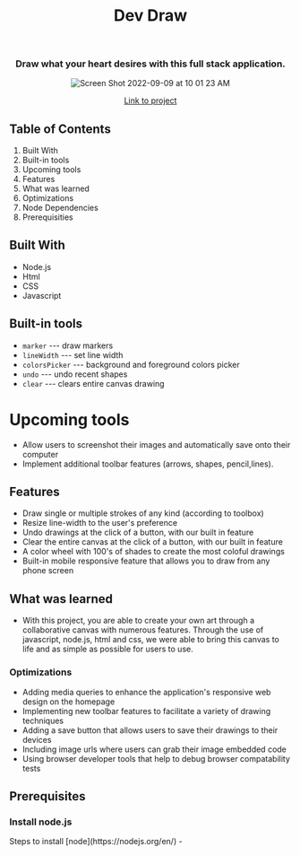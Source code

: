 <h1 align="center">Dev Draw </h1>



<div align ="center"> 
  <h3 style="italic">Draw what your heart desires with this full stack application.</h3>


![Screen Shot 2022-09-09 at 10 01 23 AM](https://user-images.githubusercontent.com/101071525/195186529-6dae708a-1397-4c5d-ba48-9298dac2d2dc.png)


[Link to project](https://devdraw.netlify.app/)
</div>

## Table of Contents 

1. Built With 
3. Built-in tools
4. Upcoming tools
5. Features
6. What was learned 
7. Optimizations
8. Node Dependencies
9. Prerequisities



## Built With 
* Node.js
* Html
* CSS
* Javascript

## Built-in tools
* `marker` --- draw markers
* `lineWidth` --- set line width
* `colorsPicker` --- background and foreground colors picker
* `undo` --- undo recent shapes
* `clear` --- clears entire canvas drawing

# Upcoming tools

* Allow users to screenshot their images and automatically save onto their computer
* Implement additional toolbar features (arrows, shapes, pencil,lines).

## Features

* Draw single or multiple strokes of any kind (according to toolbox)
* Resize line-width to the user's preference
* Undo drawings at the click of a button, with our built in feature 
* Clear the entire canvas at the click of a button, with our built in feature 
* A color wheel with 100's of shades to create the most coloful drawings
* Built-in mobile responsive feature that allows you to draw from any phone screen

## What was learned 
* With this project, you are able to create your own art through a collaborative canvas with numerous features. Through the use of javascript, node.js, html and css, we were able to bring this canvas to life and as simple as possible for users to use.  

### Optimizations
* Adding media queries to enhance the application's responsive web design on the homepage
* Implementing new toolbar features to facilitate a variety of drawing techniques
* Adding a save button that allows users to save their drawings to their devices
* Including image urls where users can grab their image embedded code
* Using browser developer tools that help to debug browser compatability tests

## Prerequisites 
<h3> Install node.js</h3>
Steps to install [node](https://nodejs.org/en/) 
-
  
